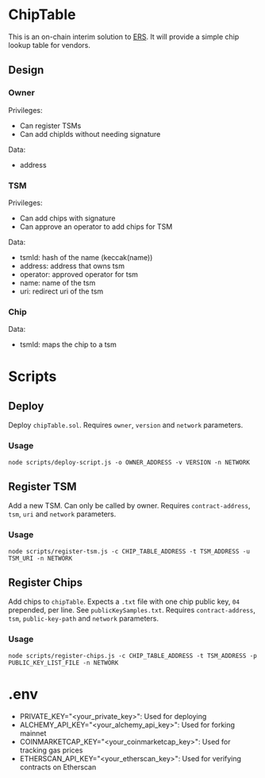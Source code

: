 # ChipTable
This is an on-chain interim solution to [ERS](https://ethereum-magicians.org/t/a-proposal-for-the-ethereum-reality-service/9694). It will provide a simple chip lookup table for vendors. 

## Design
### Owner
Privileges:
- Can register TSMs
- Can add chipIds without needing signature

Data: 
- address

### TSM
Privileges:
- Can add chips with signature
- Can approve an operator to add chips for TSM

Data:
- tsmId: hash of the name (keccak(name))
- address: address that owns tsm
- operator: approved operator for tsm
- name: name of the tsm
- uri: redirect uri of the tsm

### Chip
Data: 
 - tsmId: maps the chip to a tsm

# Scripts
## Deploy
Deploy `chipTable.sol`. Requires `owner`, `version` and `network` parameters.

### Usage
`node scripts/deploy-script.js -o OWNER_ADDRESS -v VERSION -n NETWORK`

## Register TSM
Add a new TSM. Can only be called by owner. Requires `contract-address`, `tsm`, `uri` and `network` parameters.

### Usage
`node scripts/register-tsm.js -c CHIP_TABLE_ADDRESS -t TSM_ADDRESS -u TSM_URI -n NETWORK`

## Register Chips
Add chips to `chipTable`. Expects a `.txt` file with one chip public key, `04` prepended, per line. See `publicKeySamples.txt`. Requires `contract-address`, `tsm`, `public-key-path` and `network` parameters.

### Usage
`node scripts/register-chips.js -c CHIP_TABLE_ADDRESS -t TSM_ADDRESS -p PUBLIC_KEY_LIST_FILE -n NETWORK` 

# .env
- PRIVATE_KEY="<your_private_key>": Used for deploying
- ALCHEMY_API_KEY="<your_alchemy_api_key>": Used for forking mainnet
- COINMARKETCAP_KEY="<your_coinmarketcap_key>": Used for tracking gas prices
- ETHERSCAN_API_KEY="<your_etherscan_key>": Used for verifying contracts on Etherscan

